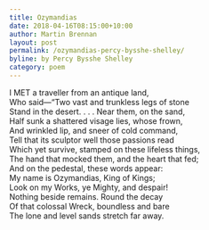 ```yaml
---
title: Ozymandias
date: 2018-04-16T08:15:00+10:00
author: Martin Brennan
layout: post
permalink: /ozymandias-percy-bysshe-shelley/
byline: by Percy Bysshe Shelley
category: poem
---
```


<span class="first-letter">I</span> MET a traveller from an antique land,<br>
Who said—“Two vast and trunkless legs of stone<br>
Stand in the desert. . . . Near them, on the sand,<br>
Half sunk a shattered visage lies, whose frown,<br>
And wrinkled lip, and sneer of cold command,<br>
Tell that its sculptor well those passions read<br>
Which yet survive, stamped on these lifeless things,<br>
The hand that mocked them, and the heart that fed;<br>
And on the pedestal, these words appear:<br>
My name is Ozymandias, King of Kings;<br>
Look on my Works, ye Mighty, and despair!<br>
Nothing beside remains. Round the decay<br>
Of that colossal Wreck, boundless and bare<br>
The lone and level sands stretch far away.
